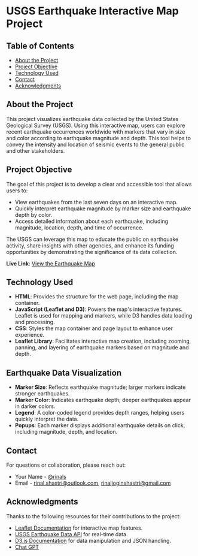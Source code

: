 # USGS Earthquake Interactive Map Project

## Table of Contents

- [About the Project](#about-the-project)
- [Project Objective](#project-objective)
- [Technology Used](#technology-used)
- [Contact](#contact)
- [Acknowledgments](#acknowledgments)

## About the Project

This project visualizes earthquake data collected by the United States Geological Survey (USGS). Using this interactive map, users can explore recent earthquake occurrences worldwide with markers that vary in size and color according to earthquake magnitude and depth. This tool helps to convey the intensity and location of seismic events to the general public and other stakeholders.

## Project Objective

The goal of this project is to develop a clear and accessible tool that allows users to:

- View earthquakes from the last seven days on an interactive map.
- Quickly interpret earthquake magnitude by marker size and earthquake depth by color.
- Access detailed information about each earthquake, including magnitude, location, depth, and time of occurrence.

The USGS can leverage this map to educate the public on earthquake activity, share insights with other agencies, and enhance its funding opportunities by demonstrating the significance of its data collection.

**Live Link**: [View the Earthquake Map](https://rinals.github.io/leaflet-challenge/)

## Technology Used

- **HTML**: Provides the structure for the web page, including the map container.
- **JavaScript (Leaflet and D3)**: Powers the map's interactive features. Leaflet is used for mapping and markers, while D3 handles data loading and processing.
- **CSS**: Styles the map container and page layout to enhance user experience.
- **Leaflet Library**: Facilitates interactive map creation, including zooming, panning, and layering of earthquake markers based on magnitude and depth.

## Earthquake Data Visualization

- **Marker Size**: Reflects earthquake magnitude; larger markers indicate stronger earthquakes.
- **Marker Color**: Indicates earthquake depth; deeper earthquakes appear in darker colors.
- **Legend**: A color-coded legend provides depth ranges, helping users quickly interpret the data.
- **Popups**: Each marker displays additional earthquake details on click, including magnitude, depth, and location.

## Contact

For questions or collaboration, please reach out:

- Your Name - [@rinals]([https://github.com/rinals])
- Email - [rinal.shastri@outlook.com](mailto:rinal.shastri@outlook.com), [rinaljoginshastri@gmail.com](mailto:rinaljoginshastri@gmail.com)

## Acknowledgments

Thanks to the following resources for their contributions to the project:

- [Leaflet Documentation](https://leafletjs.com/) for interactive map features.
- [USGS Earthquake Data API](https://earthquake.usgs.gov/) for real-time data.
- [D3.js Documentation](https://d3js.org/) for data manipulation and JSON handling.
- [Chat GPT](https://chatgpt.com/)
